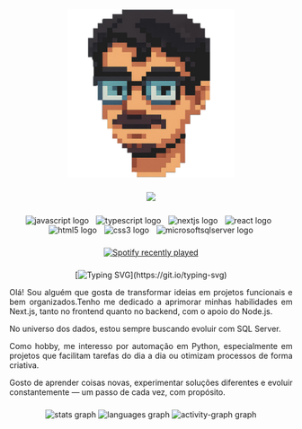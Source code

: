 <div align="center">
  <img height="300" src="./images/elton.png"  />
</div>

###

<div align="center">
  <img src="https://visitor-badge.laobi.icu/badge?page_id=elton-r-oliveira.elton-r-oliveira&"  />
</div>

###


###

<div align="center">
  <img src="https://cdn.jsdelivr.net/gh/devicons/devicon/icons/javascript/javascript-original.svg" height="30" alt="javascript logo"  />
  <img width="5" />
  <img src="https://cdn.jsdelivr.net/gh/devicons/devicon/icons/typescript/typescript-original.svg" height="30" alt="typescript logo"  />
  <img width="5" />
  <img src="https://cdn.jsdelivr.net/gh/devicons/devicon/icons/nextjs/nextjs-original.svg" height="30" alt="nextjs logo"  />
  <img width="5" />
  <img src="https://cdn.jsdelivr.net/gh/devicons/devicon/icons/react/react-original.svg" height="30" alt="react logo"  />
  <img width="5" />
  <img src="https://cdn.jsdelivr.net/gh/devicons/devicon/icons/html5/html5-original.svg" height="30" alt="html5 logo"  />
  <img width="5" />
  <img src="https://cdn.jsdelivr.net/gh/devicons/devicon/icons/css3/css3-original.svg" height="30" alt="css3 logo"  />
  <img width="5" />
  <img src="https://cdn.jsdelivr.net/gh/devicons/devicon/icons/microsoftsqlserver/microsoftsqlserver-plain.svg" height="30" alt="microsoftsqlserver logo"  /> 
</div>

###

<div align="center">
  <a href="https://open.spotify.com/user/21skn75dn6ulysi4xhfmjctgi">
    <img src="https://spotify-recently-played-readme.vercel.app/api?user=21skn75dn6ulysi4xhfmjctgi&count=1&unique=true" alt="Spotify recently played"  />
  </a>
</div>

###

<div align="center">

[![Typing SVG](https://readme-typing-svg.herokuapp.com?font=poppins-regular&size=24&pause=1000&color=415BE0&background=FF91A400&center=true&vCenter=true&repeat=false&width=435&lines=Ol%C3%A1%2C+me+chamo+Elton+R.+Oliveira!)](https://git.io/typing-svg)

  <div align="justify">
    
  Olá! Sou alguém que gosta de transformar ideias em projetos funcionais e bem organizados.Tenho me dedicado a aprimorar minhas
  habilidades em Next.js, tanto no frontend quanto no backend, com o apoio do Node.js.
  
  No universo dos dados, estou sempre buscando evoluir com SQL Server. 
  
  Como hobby, me interesso por automação em Python, especialmente em projetos que facilitam tarefas do dia a dia ou otimizam processos de forma criativa.

Gosto de aprender coisas novas, experimentar soluções diferentes e evoluir constantemente — um passo de cada vez, com propósito.
</div>

###

<div align="center">
  <img src="https://github-readme-stats.vercel.app/api?username=elton-r-oliveira&hide_title=false&hide_rank=false&show_icons=true&include_all_commits=true&count_private=true&disable_animations=false&title_color=415BE0&icon_color=40E0D0&text_color=40E0D0&bg_color=00000000&locale=pt-br&hide_border=true&order=1&custom_title=Estat%C3%ADsticas%20" height="200" alt="stats graph"  />
  <img src="https://github-readme-stats.vercel.app/api/top-langs?username=elton-r-oliveira&locale=pt-br&hide_title=false&layout=compact&card_width=320&langs_count=6&title_color=415BE0&icon_color=FF91A4&text_color=40E0D0&bg_color=00000000&hide_border=true&order=2" height="180" alt="languages graph"  />
  <img src="https://github-readme-activity-graph.vercel.app/graph?username=elton-r-oliveira&radius=16&theme=react&area=true&order=5&line=415BE0&point=40E0D0&title_color=415BE0&custom_title=Gr%C3%A1fico%20de%20Contribui%C3%A7%C3%A3o%20&bg_color=00000000&color=40E0D0&hide_border=true&hide_title=false&area_color=00000000" height="400" alt="activity-graph graph"  />
</div>

###
